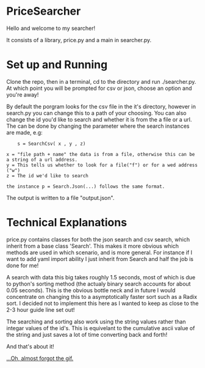 # PriceSearcher

Hello and welcome to my searcher!
 
It consists of a library, price.py and a main in searcher.py.

# Set up and Running
Clone the repo, then in a terminal, cd to the directory and run ./searcher.py. 
At which point you will be prompted for csv or json, choose an option and you're away!

By default the porgram looks for the csv file in the it's directory, however in search.py you can change this to a path of your choosing. You can also change the id you'd like to search and whether it is from the a file or a url.
The can be done by changing the parameter where the search instances are made, e.g:

		s = SearchCsv( x , y , z)
    
    x = "file path + name" the data is from a file, otherwise this can be a string of a url address.
    y = This tells us whether to look for a file("f") or for a wed address ("w")
    z = The id we'd like to search
  
    the instance p = Search.Json(...) follows the same format.
The output is written to a file "output.json".
    
 # Technical Explanations
 price.py  contains classes for both the json search and csv search, which inherit from a base class 'Search'.
This makes it more obvious which methods are used in which scenario, and is more general. For instance if I want to add yaml import ability I just inherit from Search and half the job is done for me!

A search with data this big takes roughly 1.5 seconds, most of which is due to python's sorting method (the actualy binary search accounts for about 0.05 seconds). This is the obvious bottle neck and in future I would concentrate on changing this to a asymptotically faster sort such as a Radix sort. I decided not to implement this here as I wanted to keep as close to the 2-3 hour guide line set out!

The searching and sorting also work using the string values rather than integar values of the id's. This is equivelant to the cumulative ascii value of the string and just saves a lot of time converting back and forth!


 And that's about it! 
 
 
 [...Oh, almost forgot the gif.](https://media.giphy.com/media/gOkawaguYNiSI/giphy.gif)
 

   

